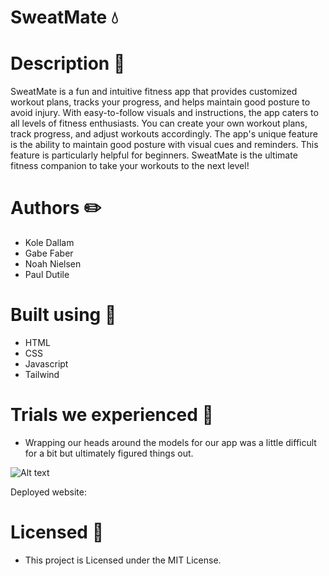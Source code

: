 # SweatMate 💧

# Description 📝
SweatMate is a fun and intuitive fitness app that provides customized workout plans, tracks your progress, and helps maintain good posture to avoid injury. With easy-to-follow visuals and instructions, the app caters to all levels of fitness enthusiasts. You can create your own workout plans, track progress, and adjust workouts accordingly. The app's unique feature is the ability to maintain good posture with visual cues and reminders. This feature is particularly helpful for beginners. SweatMate is the ultimate fitness companion to take your workouts to the next level!

# Authors ✏️
- Kole Dallam
- Gabe Faber
- Noah Nielsen
- Paul Dutile

# Built using 🚧
- HTML 
- CSS 
- Javascript 
- Tailwind

# Trials we experienced 💢
- Wrapping our heads around the models for our app was a little difficult for a bit but ultimately figured things out.


![Alt text]()

Deployed website: 

# Licensed 📄
- This project is Licensed under the MIT License.
